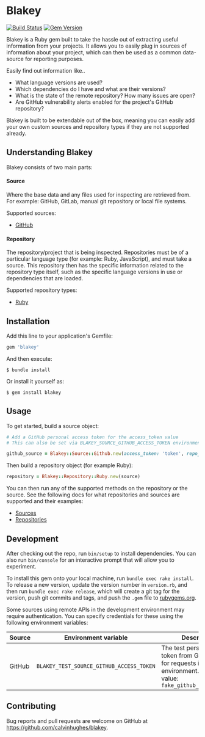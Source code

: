 # Blakey

[![Build Status](https://travis-ci.org/calvinhughes/blakey.svg?branch=main)](https://travis-ci.org/calvinhughes/blakey) [![Gem Version](https://badge.fury.io/rb/blakey.svg)](https://badge.fury.io/rb/blakey)

Blakey is a Ruby gem built to take the hassle out of extracting useful information from your projects. It allows you to easily plug in sources of information about your project, which can then be used as a common data-source for reporting purposes.

Easily find out information like..

- What language versions are used?
- Which dependencies do I have and what are their versions?
- What is the state of the remote repository? How many issues are open?
- Are GitHub vulnerability alerts enabled for the project's GitHub repository?

Blakey is built to be extendable out of the box, meaning you can easily add your own custom sources and repository types if they are not supported already.

## Understanding Blakey
Blakey consists of two main parts:

#### Source
Where the base data and any files used for inspecting are retrieved from. For example: GitHub, GitLab, manual git repository or local file systems.

Supported sources:

- [GitHub](/doc/sources/GitHub.md)

#### Repository
The repository/project that is being inspected. Repositories must be of a particular language type (for example: Ruby, JavaScript), and must take a source. This repository then has the specific information related to the repository type itself, such as the specific language versions in use or dependencies that are loaded.

Supported repository types:

- [Ruby](/doc/repositories/Ruby.md)


## Installation

Add this line to your application's Gemfile:

```ruby
gem 'blakey'
```

And then execute:

    $ bundle install

Or install it yourself as:

    $ gem install blakey

## Usage
To get started, build a source object:
```ruby
# Add a GitHub personal access token for the access_token value
# This can also be set via BLAKEY_SOURCE_GITHUB_ACCESS_TOKEN environment variable

github_source = Blakey::Source::Github.new(access_token: 'token', repo_path: 'calvinhughes/blakey')
```

Then build a repository object (for example Ruby):
```ruby
repository = Blakey::Repository::Ruby.new(source)
```

You can then run any of the supported methods on the repository or the source. See the following docs for what repositories and sources are supported and their examples:

- [Sources](/doc/sources)
- [Repositories](/doc/repositories)


## Development

After checking out the repo, run `bin/setup` to install dependencies. You can also run `bin/console` for an interactive prompt that will allow you to experiment.

To install this gem onto your local machine, run `bundle exec rake install`. To release a new version, update the version number in `version.rb`, and then run `bundle exec rake release`, which will create a git tag for the version, push git commits and tags, and push the `.gem` file to [rubygems.org](https://rubygems.org).

Some sources using remote APIs in the development environment may require authentication. You can specify credentials for these using the following environment variables:

| Source | Environment variable                     | Description |
|--------|------------------------------------------|-------------|
| GitHub | `BLAKEY_TEST_SOURCE_GITHUB_ACCESS_TOKEN` | The test personal access token from GitHub used for requests in the test environment. Default value: `fake_github_access_token` |


## Contributing

Bug reports and pull requests are welcome on GitHub at https://github.com/calvinhughes/blakey.

